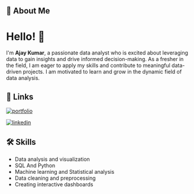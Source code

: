 ## 🚀 About Me
# Hello! 👋

I'm **Ajay Kumar**, a passionate data analyst who is excited about leveraging data to gain insights and drive informed decision-making. As a fresher in the field, I am eager to apply my skills and contribute to meaningful data-driven projects. I am motivated to learn and grow in the dynamic field of data analysis.

## 🔗 Links
[![portfolio](https://img.shields.io/badge/my_portfolio-000?style=for-the-badge&logo=ko-fi&logoColor=white)](https://codenfinite.streamlit.app/)

[![linkedin](https://img.shields.io/badge/linkedin-0A66C2?style=for-the-badge&logo=linkedin&logoColor=white)](https://www.linkedin.com/in/nf-analyst/)

## 🛠 Skills
- Data analysis and visualization
- SQL And Python
- Machine learning and Statistical analysis
- Data cleaning and preprocessing
- Creating interactive dashboards
